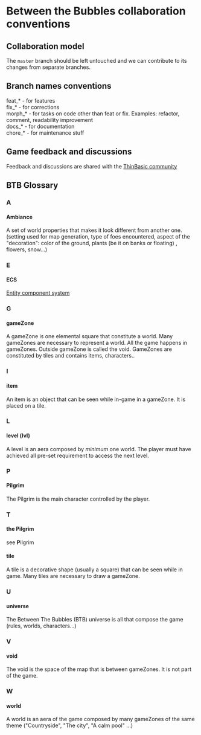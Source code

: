 # Between the Bubbles collaboration conventions

## Collaboration model

The `master` branch should be left untouched and we can contribute to its changes from separate branches.

## Branch names conventions

feat_* - for features  
fix_* - for corrections  
morph_* - for tasks on code other than feat or fix. Examples: refactor, comment, readability improvement  
docs_* - for documentation  
chore_* - for maintenance stuff  

## Game feedback and discussions

Feedback and discussions are shared with the [ThinBasic community](https://www.thinbasic.com/community/forum.php "ThinBasic's community forum")

## BTB Glossary

### A

#### Ambiance
A set of world properties that makes it look different from another one. (setting used for map generation, type of foes encountered, aspect of the "decoration": color of the ground, plants (be it on banks or floating) , flowers, snow...)

### E

#### ECS
[Entity component system](https://en.wikipedia.org/wiki/Entity_component_system)


### G

#### gameZone
A gameZone is one elemental square that constitute a world. Many gameZones are necessary to represent a world. All the game happens in gameZones. Outside gameZone is called the void. GameZones are constituted by tiles and contains items, characters..


### I

#### item
An item is an object that can be seen while in-game in a gameZone. It is placed on a tile.


### L

#### level (lvl)
A level is an aera composed by _minimum_ one world. The player must have achieved all pre-set requirement to access the next level.


### P

#### Pilgrim
The Pilgrim is the main character controlled by the player.


### T

#### the Pilgrim
see **P**ilgrim

#### tile
A tile is a decorative shape (usually a square) that can be seen while in game. Many tiles are necessary to draw a gameZone.


### U

#### universe
The Between The Bubbles (BTB) universe is all that compose the game (rules, worlds, characters...)


### V

#### void
The void is the space of the map that is between gameZones. It is not part of the game.


### W

#### world
A world is an aera of the game composed by many gameZones of the same theme ("Countryside", "The city", "A calm pool" ...)
